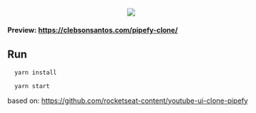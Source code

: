
<h1 align=center>
<img src="https://fontmeme.com/permalink/220411/99693c2ff1221c688314733a640240fd.png"/>
</h1>

#### Preview: https://clebsonsantos.com/pipefy-clone/
## Run
```
  yarn install
```
```
  yarn start
```
based on: https://github.com/rocketseat-content/youtube-ui-clone-pipefy